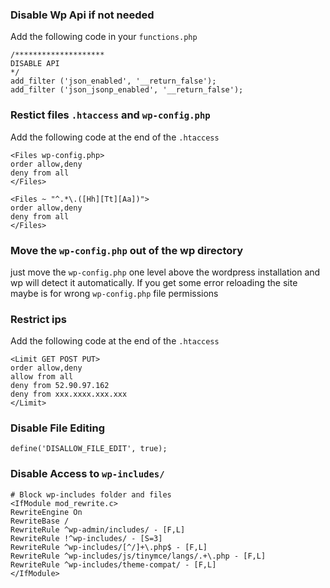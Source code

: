 ### Disable Wp Api if not needed

Add the following code in your `functions.php`

```
/******************** 
DISABLE API
*/
add_filter ('json_enabled', '__return_false');
add_filter ('json_jsonp_enabled', '__return_false');
```

### Restict files `.htaccess` and `wp-config.php`
Add the following code at the end of the `.htaccess`

```
<Files wp-config.php>
order allow,deny
deny from all
</Files>
```
```
<Files ~ "^.*\.([Hh][Tt][Aa])">
order allow,deny
deny from all
</Files>

```

### Move the `wp-config.php` out of the wp directory

just move the `wp-config.php` one level above the wordpress installation and wp will detect it automatically.
If you get some error reloading the site maybe is for wrong `wp-config.php` file permissions

### Restrict ips
Add the following code at the end of the `.htaccess`
```
<Limit GET POST PUT>
order allow,deny
allow from all
deny from 52.90.97.162
deny from xxx.xxxx.xxx.xxx
</Limit>
```

### Disable File Editing
```
define('DISALLOW_FILE_EDIT', true);
```

### Disable Access to `wp-includes/`
```
# Block wp-includes folder and files
<IfModule mod_rewrite.c>
RewriteEngine On
RewriteBase /
RewriteRule ^wp-admin/includes/ - [F,L]
RewriteRule !^wp-includes/ - [S=3]
RewriteRule ^wp-includes/[^/]+\.php$ - [F,L]
RewriteRule ^wp-includes/js/tinymce/langs/.+\.php - [F,L]
RewriteRule ^wp-includes/theme-compat/ - [F,L]
</IfModule>
```
